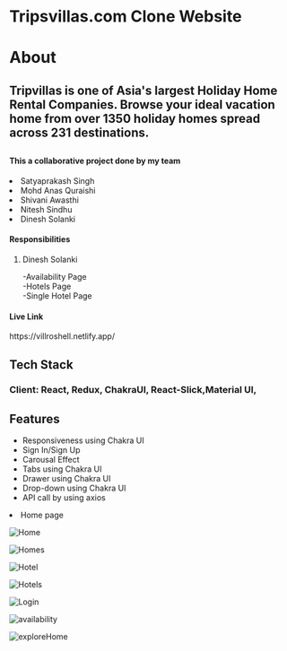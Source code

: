 # Tripsvillas.com Clone Website

<h1 align="centre">About</h1>
<h2>Tripvillas is one of Asia's largest Holiday Home Rental Companies. Browse your ideal vacation home from over 1350 holiday homes spread across 231 destinations.<h2/>

<h4>This a collaborative project done by my team</h4>

<li>Satyaprakash Singh</li>
<li>Mohd Anas Quraishi</li>
<li>Shivani Awasthi</li>
<li>Nitesh Sindhu</li>
<li>Dinesh Solanki</li>

</ul>

<h4>Responsibilities</h4>
<ol>
<li>Dinesh Solanki</li>
<p>-Availability Page
<br/>-Hotels Page   
<br/>-Single Hotel Page</p>   
</ol>


<div><h4>Live Link</h4>
<a src="https://villroshell.netlify.app/"></a>
</div>
https://villroshell.netlify.app/

<h2>Tech Stack</h2>

<h3>Client: React, Redux, ChakraUI, React-Slick,Material UI,</h3>

<h2>Features</h2>
<ul>
<li> Responsiveness using Chakra UI</li>
   
   <li>Sign In/Sign Up</li> 
    <li>Carousal Effect
    <li>Tabs using Chakra UI</li> 
    <li>Drawer using Chakra UI</li> 
    <li> Drop-down using Chakra UI</li>
     <li>API call by using axios</li>
    </ul>
    
<li>Home page</li>  


![Home](https://user-images.githubusercontent.com/105920688/208399602-b66ab7eb-724c-4f1e-85e1-8bdc406de125.png)    
  
![Homes](https://user-images.githubusercontent.com/105920688/208399538-281159bf-1075-4743-901d-2dcf112689f0.png)

![Hotel](https://user-images.githubusercontent.com/105920688/208399555-19321582-83fb-4a16-8e4f-f3e68d048464.png)

![Hotels](https://user-images.githubusercontent.com/105920688/208399561-714f595f-2b60-4f57-b421-eb406af412f3.png)

![Login](https://user-images.githubusercontent.com/105920688/208399572-49956810-6f18-4ac9-9726-30e694ca5124.png)

![availability](https://user-images.githubusercontent.com/105920688/208399573-464ad841-4b80-4612-87f4-1db5df15fab5.png)

![exploreHome](https://user-images.githubusercontent.com/105920688/208399583-0a129491-2220-4679-8012-a6b6cac64ef1.png)

  
    
   
 
   

